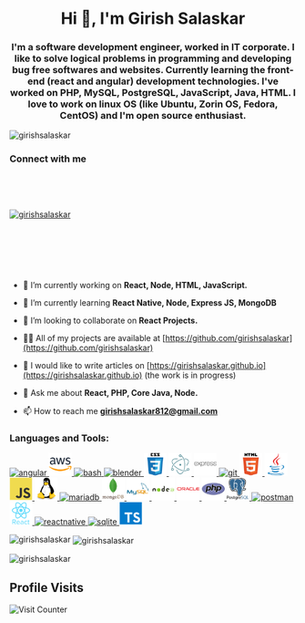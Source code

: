 <h1 align="center">Hi 👋, I'm Girish Salaskar</h1>
<h3 align="center">I'm a software development engineer, worked in IT corporate. I like to solve logical problems in programming and developing bug free softwares and websites. Currently learning the front-end (react and angular) development technologies. I've worked on PHP, MySQL, PostgreSQL, JavaScript, Java, HTML. I love to work on linux OS (like Ubuntu, Zorin OS, Fedora, CentOS) and I'm open source enthusiast.</h3>

<p align="left"><img src="https://github-profile-trophy.vercel.app/?username=girishsalaskar" alt="girishsalaskar" /></p>

<h3 align="left"><b>Connect with me</b></h3>

<p align="left"> <a href="mailto:girishsalaskar812@gmail.com" title="girishsalaskar812@gmail.com">
    <img src="https://img.shields.io/badge/Mail%20To-girishsalaskar812@gmail.com-red?style=for-the-badge&logo=gmail" alt="" />
</a></p>

<p align="left"> <img src="https://img.shields.io/badge/Message-%2B91--9665--703062-red?style=for-the-badge&logo=whatsapp" alt="" title="Message or Call on +91-9665-703062" /></p>

<p align="left"> <a href="https://twitter.com/girishsalaskar" target="blank"><img src="https://img.shields.io/twitter/follow/girishsalaskar?color=red&label=Follow&logo=twitter&style=for-the-badge" alt="girishsalaskar" /></a></p>

<p align="left">
    <a href="https://github.com/girishsalaskar" target="_blank" title="Github Profile"><img src="https://img.shields.io/github/followers/girishsalaskar?color=red&label=Github&logo=github&style=for-the-badge" alt="" /></a>
</p>

<p align="left">
    <a href="https://www.linkedin.com/in/girish-salaskar/" target="_blank">
        <img src="https://img.shields.io/badge/LinkedIn-Connect-red?style=for-the-badge&logo=linkedin" alt="" />
    </a>
</p>

<p align="left">
    <a href="https://facebook.com/girishsalaskar812" target="_blank">
        <img src="https://img.shields.io/badge/Facebook-Connect-red?style=for-the-badge&logo=facebook" alt="" />
    </a>
</p>

- 🔭 I’m currently working on **React, Node, HTML, JavaScript.**

- 🌱 I’m currently learning **React Native, Node, Express JS, MongoDB**

- 👯 I’m looking to collaborate on **React Projects.**

- 👨‍💻 All of my projects are available at [https://github.com/girishsalaskar](https://github.com/girishsalaskar)

- 📝 I would like to write articles on [https://girishsalaskar.github.io](https://girishsalaskar.github.io) (the work is in progress)

- 💬 Ask me about **React, PHP, Core Java, Node.**

- 📫 How to reach me **girishsalaskar812@gmail.com**

<h3 align="left">Languages and Tools:</h3>
<p align="left"> <a href="https://angular.io" target="_blank" rel="noreferrer"> <img src="https://angular.io/assets/images/logos/angular/angular.svg" alt="angular" width="40" height="40"/> </a> <a href="https://aws.amazon.com" target="_blank" rel="noreferrer"> <img src="https://raw.githubusercontent.com/devicons/devicon/master/icons/amazonwebservices/amazonwebservices-original-wordmark.svg" alt="aws" width="40" height="40"/> </a> <a href="https://www.gnu.org/software/bash/" target="_blank" rel="noreferrer"> <img src="https://www.vectorlogo.zone/logos/gnu_bash/gnu_bash-icon.svg" alt="bash" width="40" height="40"/> </a> <a href="https://www.blender.org/" target="_blank" rel="noreferrer"> <img src="https://download.blender.org/branding/community/blender_community_badge_white.svg" alt="blender" width="40" height="40"/> </a> <a href="https://www.w3schools.com/css/" target="_blank" rel="noreferrer"> <img src="https://raw.githubusercontent.com/devicons/devicon/master/icons/css3/css3-original-wordmark.svg" alt="css3" width="40" height="40"/> </a> <a href="https://www.electronjs.org" target="_blank" rel="noreferrer"> <img src="https://raw.githubusercontent.com/devicons/devicon/master/icons/electron/electron-original.svg" alt="electron" width="40" height="40"/> </a> <a href="https://expressjs.com" target="_blank" rel="noreferrer"> <img src="https://raw.githubusercontent.com/devicons/devicon/master/icons/express/express-original-wordmark.svg" alt="express" width="40" height="40"/> </a> <a href="https://git-scm.com/" target="_blank" rel="noreferrer"> <img src="https://www.vectorlogo.zone/logos/git-scm/git-scm-icon.svg" alt="git" width="40" height="40"/> </a> <a href="https://www.w3.org/html/" target="_blank" rel="noreferrer"> <img src="https://raw.githubusercontent.com/devicons/devicon/master/icons/html5/html5-original-wordmark.svg" alt="html5" width="40" height="40"/> </a> <a href="https://www.java.com" target="_blank" rel="noreferrer"> <img src="https://raw.githubusercontent.com/devicons/devicon/master/icons/java/java-original.svg" alt="java" width="40" height="40"/> </a> <a href="https://developer.mozilla.org/en-US/docs/Web/JavaScript" target="_blank" rel="noreferrer"> <img src="https://raw.githubusercontent.com/devicons/devicon/master/icons/javascript/javascript-original.svg" alt="javascript" width="40" height="40"/> </a> <a href="https://www.linux.org/" target="_blank" rel="noreferrer"> <img src="https://raw.githubusercontent.com/devicons/devicon/master/icons/linux/linux-original.svg" alt="linux" width="40" height="40"/> </a> <a href="https://mariadb.org/" target="_blank" rel="noreferrer"> <img src="https://www.vectorlogo.zone/logos/mariadb/mariadb-icon.svg" alt="mariadb" width="40" height="40"/> </a> <a href="https://www.mongodb.com/" target="_blank" rel="noreferrer"> <img src="https://raw.githubusercontent.com/devicons/devicon/master/icons/mongodb/mongodb-original-wordmark.svg" alt="mongodb" width="40" height="40"/> </a> <a href="https://www.mysql.com/" target="_blank" rel="noreferrer"> <img src="https://raw.githubusercontent.com/devicons/devicon/master/icons/mysql/mysql-original-wordmark.svg" alt="mysql" width="40" height="40"/> </a> <a href="https://nodejs.org" target="_blank" rel="noreferrer"> <img src="https://raw.githubusercontent.com/devicons/devicon/master/icons/nodejs/nodejs-original-wordmark.svg" alt="nodejs" width="40" height="40"/> </a> <a href="https://www.oracle.com/" target="_blank" rel="noreferrer"> <img src="https://raw.githubusercontent.com/devicons/devicon/master/icons/oracle/oracle-original.svg" alt="oracle" width="40" height="40"/> </a> <a href="https://www.php.net" target="_blank" rel="noreferrer"> <img src="https://raw.githubusercontent.com/devicons/devicon/master/icons/php/php-original.svg" alt="php" width="40" height="40"/> </a> <a href="https://www.postgresql.org" target="_blank" rel="noreferrer"> <img src="https://raw.githubusercontent.com/devicons/devicon/master/icons/postgresql/postgresql-original-wordmark.svg" alt="postgresql" width="40" height="40"/> </a> <a href="https://postman.com" target="_blank" rel="noreferrer"> <img src="https://www.vectorlogo.zone/logos/getpostman/getpostman-icon.svg" alt="postman" width="40" height="40"/> </a> <a href="https://reactjs.org/" target="_blank" rel="noreferrer"> <img src="https://raw.githubusercontent.com/devicons/devicon/master/icons/react/react-original-wordmark.svg" alt="react" width="40" height="40"/> </a> <a href="https://reactnative.dev/" target="_blank" rel="noreferrer"> <img src="https://reactnative.dev/img/header_logo.svg" alt="reactnative" width="40" height="40"/> </a> <a href="https://www.sqlite.org/" target="_blank" rel="noreferrer"> <img src="https://www.vectorlogo.zone/logos/sqlite/sqlite-icon.svg" alt="sqlite" width="40" height="40"/> </a> <a href="https://www.typescriptlang.org/" target="_blank" rel="noreferrer"> <img src="https://raw.githubusercontent.com/devicons/devicon/master/icons/typescript/typescript-original.svg" alt="typescript" width="40" height="40"/> </a> </p>

<p><img align="left" src="https://github-readme-stats.vercel.app/api/top-langs?username=girishsalaskar&show_icons=true&locale=en&layout=compact&theme=material-palenight" alt="girishsalaskar" /></p>

<p>&nbsp;<img align="center" src="https://github-readme-stats.vercel.app/api?username=girishsalaskar&show_icons=true&locale=en&theme=material-palenight" alt="girishsalaskar" /></p>

<p><img align="center" src="https://github-readme-streak-stats.herokuapp.com/?user=girishsalaskar&theme=material-palenight" alt="girishsalaskar" /></p>

## Profile Visits
![Visit Counter](https://profile-counter.glitch.me/%7Bgirishsalaskar%7D/count.svg)


<!-- ## 👋 Hi, I’m Girish Salaskar (@girishsalaskar)

#### Coder, Investor, Minimalist

I'm a software development engineer, worked in IT corporate. I like to solve logical problems in programming and developing bug free softwares and websites. Currently learning the front-end (react and angular) development technologies. I've worked on PHP, MySQL, PostgreSQL, JavaScript, Java, HTML. I love to work on linux OS (like Ubuntu, Zorin OS, Fedora, CentOS) and I'm open source enthusiast.

#### More:

- 🌍 I'm based in Khardi, a village near Pandharpur city.
- 🔭 I’m currently working on : React, Node, HTML, JavaScript.
- 🌱 I’m currently learning : AWS, Express JS, React Native
- 👯 I’m looking to collaborate on : React projects
- 📫 How to reach me : [girishsalaskar.github.io](https://girishsalaskar.github.io/)
- 📫 My Portfolio : https://github.com/girishsalaskar
- ⚡ Fun fact : I like to watch suspense movies.

## 🔧 Technologies & Tools

### Frontend

![HTML5](https://img.shields.io/badge/-HTML5-%23E44D27?style=flat-square&logo=html5&logoColor=ffffff)
![CSS3](https://img.shields.io/badge/-CSS3-%231572B6?style=flat-square&logo=css3)
![JavaScript](https://img.shields.io/badge/-JavaScript-black?style=flat-square&logo=javascript)

### Frameworks

![Nodejs](https://img.shields.io/badge/-Nodejs-black?style=flat-square&logo=Node.js)
![React](https://img.shields.io/badge/-React-%23282C34?style=flat-square&logo=react)

### Database

![MySQL](https://img.shields.io/badge/-MySQL-black?style=flat-square&logo=mysql)

### Editors

![VS Code](http://img.shields.io/badge/-VS%20Code-007ACC?style=flat-square&logo=visual-studio-code)

## Social

[![Twitter Follow](https://img.shields.io/twitter/follow/girishsalaskar?style=social)](https://twitter.com/girishsalaskar)
[![GitHub followers](https://img.shields.io/github/followers/girishsalaskar?style=social)](https://github.com/girishsalaskar)
[![Linkedin](https://img.shields.io/badge/-girishsalaskar-blue?style=flat-square&logo=linkedin&logoColor=white&link=)](https://www.linkedin.com/in/girish-salaskar/)
[![Mail](https://img.shields.io/badge/-girishsalaskar812@gmail.com-gray?style=flat-square&logo=gmail&logoColor=red&link=)](mailto:girishsalaskar812@gmail.com)
[![Portfolio Site](https://img.shields.io/website?down_color=red&down_message=Down&label=Github%20Site&logo=github&up_color=green&up_message=Up&url=https%3A%2F%2Fgirishsalaskar.github.io)](https://girishsalaskar.github.io)

## Stats

| ![GitHub stats](https://github-readme-stats.vercel.app/api?username=girishsalaskar&show_icons=true&theme=material-palenight) | [![Top Langs](https://github-readme-stats.vercel.app/api/top-langs/?username=girishsalaskar&layout=compact&theme=material-palenight)](https://github.com/girishsalaskar) |
| ------------- | ------------- |


<a href="http://www.github.com/girishsalaskar"><img src="https://github-readme-streak-stats.herokuapp.com/?user=girishsalaskar&theme=material-palenight" /></a>

<a href="http://www.github.com/girishsalaskar"><img src="https://activity-graph.herokuapp.com/graph?username=girishsalaskar&theme=material-palenight" alt="GitHub Commits Graph" /></a>

## Profile Visits
![Visit Counter](https://profile-counter.glitch.me/%7Bgirishsalaskar%7D/count.svg)
-->